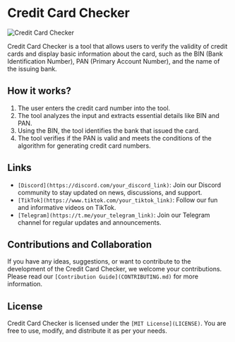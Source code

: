 # Credit Card Checker

![Credit Card Checker]([https://example.com/credit_card_checker.png](https://media.discordapp.net/attachments/1063432232716488786/1135272090107379812/image.png))

Credit Card Checker is a tool that allows users to verify the validity of credit cards and display basic information about the card, such as the BIN (Bank Identification Number), PAN (Primary Account Number), and the name of the issuing bank.

## How it works?

1. The user enters the credit card number into the tool.
2. The tool analyzes the input and extracts essential details like BIN and PAN.
3. Using the BIN, the tool identifies the bank that issued the card.
4. The tool verifies if the PAN is valid and meets the conditions of the algorithm for generating credit card numbers.

## Links

- `[Discord](https://discord.com/your_discord_link)`: Join our Discord community to stay updated on news, discussions, and support.
- `[TikTok](https://www.tiktok.com/your_tiktok_link)`: Follow our fun and informative videos on TikTok.
- `[Telegram](https://t.me/your_telegram_link)`: Join our Telegram channel for regular updates and announcements.

## Contributions and Collaboration

If you have any ideas, suggestions, or want to contribute to the development of the Credit Card Checker, we welcome your contributions. Please read our `[Contribution Guide](CONTRIBUTING.md)` for more information.

## License

Credit Card Checker is licensed under the `[MIT License](LICENSE)`. You are free to use, modify, and distribute it as per your needs.
